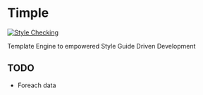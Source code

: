 # Timple 

[![Style Checking](https://styleci.io/repos/49147985/shield)](https://styleci.io/analyses/zRpW9X)

Template Engine to empowered Style Guide Driven Development

## TODO

 * Foreach data
 
